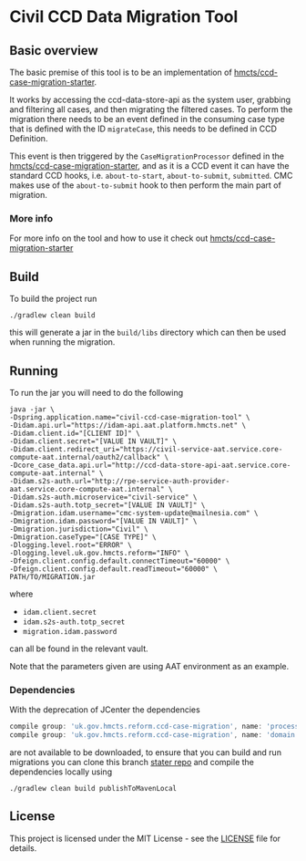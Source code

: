 # Civil CCD Data Migration Tool

## Basic overview

The basic premise of this tool is to be an implementation of [hmcts/ccd-case-migration-starter](https://github.com/hmcts/ccd-case-migration-starter).

It works by accessing the ccd-data-store-api as the system user, grabbing and filtering all cases, and then migrating the filtered cases.
To perform the migration there needs to be an event defined in the consuming case type that is defined with the ID `migrateCase`, this needs to be defined in CCD Definition.

This event is then triggered by the `CaseMigrationProcessor` defined in the [hmcts/ccd-case-migration-starter](https://github.com/hmcts/ccd-case-migration-starter),
and as it is a CCD event it can have the standard CCD hooks, i.e. `about-to-start`, `about-to-submit`, `submitted`.
CMC makes use of the `about-to-submit` hook to then perform the main part of migration.

### More info

For more info on the tool and how to use it check out [hmcts/ccd-case-migration-starter](https://github.com/hmcts/ccd-case-migration-starter)

## Build

To build the project run

```shell
./gradlew clean build
```

this will generate a jar in the `build/libs` directory which can then be used when running the migration.

## Running

To run the jar you will need to do the following

```shell
java -jar \
-Dspring.application.name="civil-ccd-case-migration-tool" \
-Didam.api.url="https://idam-api.aat.platform.hmcts.net" \
-Didam.client.id="[CLIENT ID]" \
-Didam.client.secret="[VALUE IN VAULT]" \
-Didam.client.redirect_uri="https://civil-service-aat.service.core-compute-aat.internal/oauth2/callback" \
-Dcore_case_data.api.url="http://ccd-data-store-api-aat.service.core-compute-aat.internal" \
-Didam.s2s-auth.url="http://rpe-service-auth-provider-aat.service.core-compute-aat.internal" \
-Didam.s2s-auth.microservice="civil-service" \
-Didam.s2s-auth.totp_secret="[VALUE IN VAULT]" \
-Dmigration.idam.username="cmc-system-update@mailnesia.com" \
-Dmigration.idam.password="[VALUE IN VAULT]" \
-Dmigration.jurisdiction="Civil" \
-Dmigration.caseType="[CASE TYPE]" \
-Dlogging.level.root="ERROR" \
-Dlogging.level.uk.gov.hmcts.reform="INFO" \
-Dfeign.client.config.default.connectTimeout="60000" \
-Dfeign.client.config.default.readTimeout="60000" \
PATH/TO/MIGRATION.jar
```

where

- `idam.client.secret`
- `idam.s2s-auth.totp_secret`
- `migration.idam.password`

can all be found in the relevant vault.

Note that the parameters given are using AAT environment as an example.

### Dependencies

With the deprecation of JCenter the dependencies

```groovy
compile group: 'uk.gov.hmcts.reform.ccd-case-migration', name: 'processor', version: '3.0.0'
compile group: 'uk.gov.hmcts.reform.ccd-case-migration', name: 'domain', version: '3.0.0'
```

are not available to be downloaded, to ensure that you can build and run migrations you can clone
this branch [stater repo](https://github.com/hmcts/ccd-case-migration-starter/) and compile the dependencies locally using

```shell
./gradlew clean build publishToMavenLocal
```

## License

This project is licensed under the MIT License - see the [LICENSE](LICENSE) file for details.

